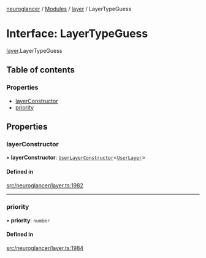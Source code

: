 [neuroglancer](../README.md) / [Modules](../modules.md) / [layer](../modules/layer.md) / LayerTypeGuess

# Interface: LayerTypeGuess

[layer](../modules/layer.md).LayerTypeGuess

## Table of contents

### Properties

- [layerConstructor](layer.LayerTypeGuess.md#layerconstructor)
- [priority](layer.LayerTypeGuess.md#priority)

## Properties

### layerConstructor

• **layerConstructor**: [`UserLayerConstructor`](../modules/layer.md#userlayerconstructor)<[`UserLayer`](../classes/layer.UserLayer.md)\>

#### Defined in

[src/neuroglancer/layer.ts:1982](https://github.com/ActiveBrainAtlas2/neuroglancer/blob/285e65d7/src/neuroglancer/layer.ts#L1982)

___

### priority

• **priority**: `number`

#### Defined in

[src/neuroglancer/layer.ts:1984](https://github.com/ActiveBrainAtlas2/neuroglancer/blob/285e65d7/src/neuroglancer/layer.ts#L1984)
